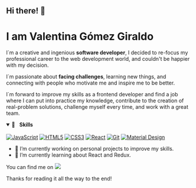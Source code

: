## Hi there! 👋
# I am Valentina Gómez Giraldo 

I´m a creative and ingenious **software developer**, I decided to re-focus my professional career to the web development world, and couldn't be happier with my decision.

I´m passionate about **facing challenges**, learning new things, and connecting with people who motivate me and inspire me to be better.

I´m forward to improve my skills as a frontend developer and find a job where I can put into practice my knowledge, contribute to the creation of real-problem solutions, challenge myself every time, and work with a great team.

<details open="">
	<summary><g-emoji class="g-emoji" alias="rocket" fallback-src="https://github.githubassets.com/images/icons/emoji/unicode/1f680.png">🚀</g-emoji>&nbsp;&nbsp;&nbsp;<b>Skills</b></summary>
	<br>
	<a target="_blank" rel="noopener noreferrer" href="https://camo.githubusercontent.com/9654203b6d60383e8236fca11a80c84adf8922d8501e17a2d838a15a2ce55ad6/68747470733a2f2f696d672e736869656c64732e696f2f62616467652f6a6176617363726970742532302d2532333332333333302e7376673f267374796c653d666f722d7468652d6261646765266c6f676f3d6a617661736372697074266c6f676f436f6c6f723d253233663764653165"><img src="https://camo.githubusercontent.com/9654203b6d60383e8236fca11a80c84adf8922d8501e17a2d838a15a2ce55ad6/68747470733a2f2f696d672e736869656c64732e696f2f62616467652f6a6176617363726970742532302d2532333332333333302e7376673f267374796c653d666f722d7468652d6261646765266c6f676f3d6a617661736372697074266c6f676f436f6c6f723d253233663764653165" alt="JavaScript" data-canonical-src="https://img.shields.io/badge/javascript%20-%23323330.svg?&amp;style=for-the-badge&amp;logo=javascript&amp;logoColor=%23f7de1e" style="max-width:100%;"></a>
	<a target="_blank" rel="noopener noreferrer" href="https://camo.githubusercontent.com/8f7972432575bdb70b3c23516902a920a6d012d5948f59766b134f3013f686bc/68747470733a2f2f696d672e736869656c64732e696f2f62616467652f68746d6c352d2532336533346632362e7376673f267374796c653d666f722d7468652d6261646765266c6f676f3d68746d6c35266c6f676f436f6c6f723d7768697465"><img src="https://camo.githubusercontent.com/8f7972432575bdb70b3c23516902a920a6d012d5948f59766b134f3013f686bc/68747470733a2f2f696d672e736869656c64732e696f2f62616467652f68746d6c352d2532336533346632362e7376673f267374796c653d666f722d7468652d6261646765266c6f676f3d68746d6c35266c6f676f436f6c6f723d7768697465" alt="HTML5" data-canonical-src="https://img.shields.io/badge/html5-%23e34f26.svg?&amp;style=for-the-badge&amp;logo=html5&amp;logoColor=white" style="max-width:100%;"></a>
	<a target="_blank" rel="noopener noreferrer" href="https://camo.githubusercontent.com/a0a7816d09a85924ca9c52822aeea95062b3c6f2c91143e077cadb75c4a8b823/68747470733a2f2f696d672e736869656c64732e696f2f62616467652f637373332d2532333335373362352e7376673f267374796c653d666f722d7468652d6261646765266c6f676f3d63737333266c6f676f436f6c6f723d7768697465"><img src="https://camo.githubusercontent.com/a0a7816d09a85924ca9c52822aeea95062b3c6f2c91143e077cadb75c4a8b823/68747470733a2f2f696d672e736869656c64732e696f2f62616467652f637373332d2532333335373362352e7376673f267374796c653d666f722d7468652d6261646765266c6f676f3d63737333266c6f676f436f6c6f723d7768697465" alt="CSS3" data-canonical-src="https://img.shields.io/badge/css3-%233573b5.svg?&amp;style=for-the-badge&amp;logo=css3&amp;logoColor=white" style="max-width:100%;"></a>
	<a target="_blank" rel="noopener noreferrer" href="https://camo.githubusercontent.com/df430cba0f03c78d0d3bba17441fd28a24aa8bb4154c0bfa5c0761e18cfb0756/68747470733a2f2f696d672e736869656c64732e696f2f62616467652f72656163742d2532333030633465362e7376673f267374796c653d666f722d7468652d6261646765266c6f676f3d7265616374266c6f676f436f6c6f723d7768697465"><img src="https://camo.githubusercontent.com/df430cba0f03c78d0d3bba17441fd28a24aa8bb4154c0bfa5c0761e18cfb0756/68747470733a2f2f696d672e736869656c64732e696f2f62616467652f72656163742d2532333030633465362e7376673f267374796c653d666f722d7468652d6261646765266c6f676f3d7265616374266c6f676f436f6c6f723d7768697465" alt="React" data-canonical-src="https://img.shields.io/badge/react-%2300c4e6.svg?&amp;style=for-the-badge&amp;logo=react&amp;logoColor=white" style="max-width:100%;"></a>
	<a target="_blank" rel="noopener noreferrer" href="https://camo.githubusercontent.com/a09f569edae49a5be3071e3e8e76521bdda18716bcd5ea8185818aba31179973/68747470733a2f2f696d672e736869656c64732e696f2f62616467652f6769742d2532336663366432362e7376673f267374796c653d666f722d7468652d6261646765266c6f676f3d676974266c6f676f436f6c6f723d7768697465"><img src="https://camo.githubusercontent.com/a09f569edae49a5be3071e3e8e76521bdda18716bcd5ea8185818aba31179973/68747470733a2f2f696d672e736869656c64732e696f2f62616467652f6769742d2532336663366432362e7376673f267374796c653d666f722d7468652d6261646765266c6f676f3d676974266c6f676f436f6c6f723d7768697465" alt="Git" data-canonical-src="https://img.shields.io/badge/git-%23fc6d26.svg?&amp;style=for-the-badge&amp;logo=git&amp;logoColor=white" style="max-width:100%;"></a>
	<a target="_blank" rel="noopener noreferrer" href="https://camo.githubusercontent.com/1ee062cb68be87733ff6a413ae916ea402f36671f83c39c954e89bb0fb755800/68747470733a2f2f696d672e736869656c64732e696f2f62616467652f6d6174657269616c25323064657369676e2d2532333232323232322e7376673f267374796c653d666f722d7468652d6261646765266c6f676f3d6d6174657269616c2d64657369676e266c6f676f436f6c6f723d7768697465"><img src="https://camo.githubusercontent.com/1ee062cb68be87733ff6a413ae916ea402f36671f83c39c954e89bb0fb755800/68747470733a2f2f696d672e736869656c64732e696f2f62616467652f6d6174657269616c25323064657369676e2d2532333232323232322e7376673f267374796c653d666f722d7468652d6261646765266c6f676f3d6d6174657269616c2d64657369676e266c6f676f436f6c6f723d7768697465" alt="Material Design" data-canonical-src="https://img.shields.io/badge/material%20design-%23222222.svg?&amp;style=for-the-badge&amp;logo=material-design&amp;logoColor=white" style="max-width:100%;"></a>
</details>

- 🔭 I’m currently working on personal projects to improve my skills.
- 🌱 I’m currently learning about React and Redux.

You can find me on
<a href="https://www.linkedin.com/in/valengg/" rel="nofollow"><img src="https://camo.githubusercontent.com/a493f6833f99fb3c85788d6d9305e6b7a42b838e5ee5d138fd9a8214a7e77472/68747470733a2f2f696d672e736869656c64732e696f2f62616467652f6c696e6b6564696e2d2532333030373742352e7376673f267374796c653d666f722d7468652d6261646765266c6f676f3d6c696e6b6564696e266c6f676f436f6c6f723d7768697465" data-canonical-src="https://img.shields.io/badge/linkedin-%230077B5.svg?&amp;style=for-the-badge&amp;logo=linkedin&amp;logoColor=white" style="max-width:100%;"></a>




Thanks for reading it all the way to the end!

